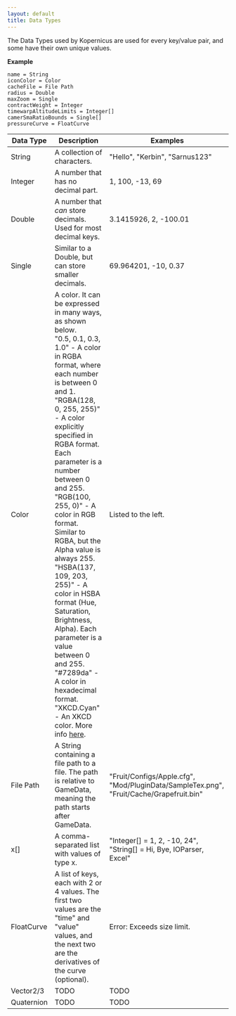 ```yaml
---
layout: default
title: Data Types
---
```


The Data Types used by Kopernicus are used for every key/value pair, and some have their own unique values.

**Example**
```
name = String
iconColor = Color
cacheFile = File Path
radius = Double
maxZoom = Single
contractWeight = Integer
timewarpAltitudeLimits = Integer[]
camerSmaRatioBounds = Single[]
pressureCurve = FloatCurve
```

|Data Type|Description|Examples|
|---------|-----------|--------|
|String|A collection of characters.|"Hello", "Kerbin", "Sarnus123"|
|Integer|A number that has no decimal part.|1, 100, -13, 69|
|Double|A number that *can* store decimals. Used for most decimal keys.|3.1415926, 2, -100.01|
|Single|Similar to a Double, but can store smaller decimals.|69.964201, -10, 0.37|
|Color|A color. It can be expressed in many ways, as shown below.<br>"0.5, 0.1, 0.3, 1.0" - A color in RGBA format, where each number is between 0 and 1.<br>"RGBA(128, 0, 255, 255)" - A color explicitly specified in RGBA format. Each parameter is a number between 0 and 255.<br>"RGB(100, 255, 0)" - A color in RGB format. Similar to RGBA, but the Alpha value is always 255.<br>"HSBA(137, 109, 203, 255)" - A color in HSBA format (Hue, Saturation, Brightness, Alpha). Each parameter is a value between 0 and 255.<br>"#7289da" - A color in hexadecimal format.<br>"XKCD.Cyan" - An XKCD color. More info [here](https://xkcd.com/color/rgb/).|Listed to the left.|
|File Path|A String containing a file path to a file. The path is relative to GameData, meaning the path starts after GameData.|"Fruit/Configs/Apple.cfg", "Mod/PluginData/SampleTex.png", "Fruit/Cache/Grapefruit.bin"|
|x[]|A comma-separated list with values of type x.|"Integer[] = 1, 2, -10, 24", "String[] = Hi, Bye, IOParser, Excel"|
|FloatCurve|A list of keys, each with 2 or 4 values. The first two values are the "time" and "value" values, and the next two are the derivatives of the curve (optional).|Error: Exceeds size limit.|
|Vector2/3|TODO|TODO|
|Quaternion|TODO|TODO|
